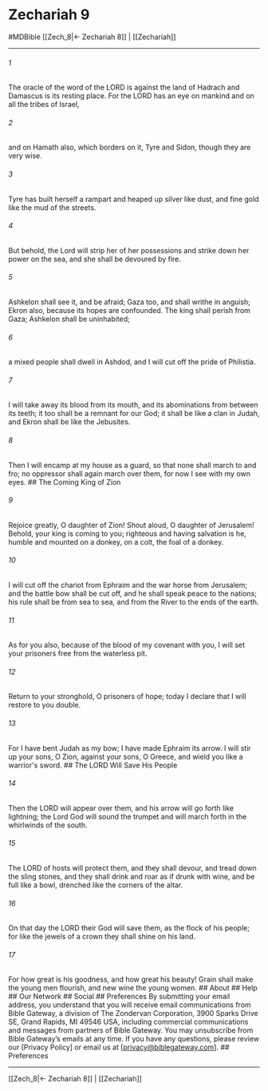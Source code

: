 # Zechariah 9
#MDBible
[[Zech_8|← Zechariah 8]] | [[Zechariah]]

***


###### 1 
The oracle of the word of the LORD is against the land of Hadrach and Damascus is its resting place. For the LORD has an eye on mankind and on all the tribes of Israel, 

###### 2 
and on Hamath also, which borders on it, Tyre and Sidon, though they are very wise. 

###### 3 
Tyre has built herself a rampart and heaped up silver like dust, and fine gold like the mud of the streets. 

###### 4 
But behold, the Lord will strip her of her possessions and strike down her power on the sea, and she shall be devoured by fire. 

###### 5 
Ashkelon shall see it, and be afraid; Gaza too, and shall writhe in anguish; Ekron also, because its hopes are confounded. The king shall perish from Gaza; Ashkelon shall be uninhabited; 

###### 6 
a mixed people shall dwell in Ashdod, and I will cut off the pride of Philistia. 

###### 7 
I will take away its blood from its mouth, and its abominations from between its teeth; it too shall be a remnant for our God; it shall be like a clan in Judah, and Ekron shall be like the Jebusites. 

###### 8 
Then I will encamp at my house as a guard, so that none shall march to and fro; no oppressor shall again march over them, for now I see with my own eyes. ## The Coming King of Zion 

###### 9 
Rejoice greatly, O daughter of Zion! Shout aloud, O daughter of Jerusalem! Behold, your king is coming to you; righteous and having salvation is he, humble and mounted on a donkey, on a colt, the foal of a donkey. 

###### 10 
I will cut off the chariot from Ephraim and the war horse from Jerusalem; and the battle bow shall be cut off, and he shall speak peace to the nations; his rule shall be from sea to sea, and from the River to the ends of the earth. 

###### 11 
As for you also, because of the blood of my covenant with you, I will set your prisoners free from the waterless pit. 

###### 12 
Return to your stronghold, O prisoners of hope; today I declare that I will restore to you double. 

###### 13 
For I have bent Judah as my bow; I have made Ephraim its arrow. I will stir up your sons, O Zion, against your sons, O Greece, and wield you like a warrior's sword. ## The LORD Will Save His People 

###### 14 
Then the LORD will appear over them, and his arrow will go forth like lightning; the Lord God will sound the trumpet and will march forth in the whirlwinds of the south. 

###### 15 
The LORD of hosts will protect them, and they shall devour, and tread down the sling stones, and they shall drink and roar as if drunk with wine, and be full like a bowl, drenched like the corners of the altar. 

###### 16 
On that day the LORD their God will save them, as the flock of his people; for like the jewels of a crown they shall shine on his land. 

###### 17 
For how great is his goodness, and how great his beauty! Grain shall make the young men flourish, and new wine the young women. ## About ## Help ## Our Network ## Social ## Preferences By submitting your email address, you understand that you will receive email communications from Bible Gateway, a division of The Zondervan Corporation, 3900 Sparks Drive SE, Grand Rapids, MI 49546 USA, including commercial communications and messages from partners of Bible Gateway. You may unsubscribe from Bible Gateway&rsquo;s emails at any time. If you have any questions, please review our [Privacy Policy] or email us at [privacy@biblegateway.com]. ## Preferences

***

[[Zech_8|← Zechariah 8]] | [[Zechariah]]

